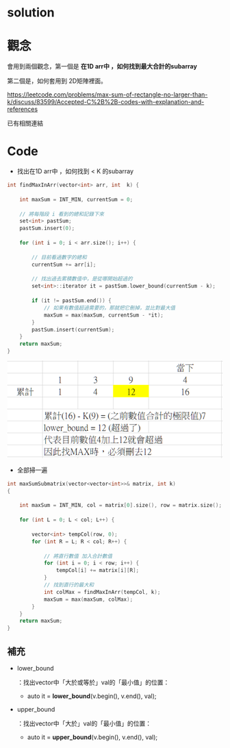 # solution

# 觀念

會用到兩個觀念，第一個是 **在1D arr中 ，如何找到最大合計的subarray**

第二個是，如何套用到 2D矩陣裡面。

https://leetcode.com/problems/max-sum-of-rectangle-no-larger-than-k/discuss/83599/Accepted-C%2B%2B-codes-with-explanation-and-references

已有相關連結

# Code

+ 找出在1D arr中 ，如何找到 < K 的subarray

```c++
int findMaxInArr(vector<int> arr, int  k) {
 
	int maxSum = INT_MIN, currentSum = 0;
    
 	// 將每階段 i 看到的總和記錄下來
	set<int> pastSum;
	pastSum.insert(0);
    
	for (int i = 0; i < arr.size(); i++) {
        
 		// 目前看過數字的總和
		currentSum += arr[i];
        
        // 找出過去累積數值中，是從哪開始超過的
		set<int>::iterator it = pastSum.lower_bound(currentSum - k);
 
		if (it != pastSum.end()) {
            // 如果有數值超過需要的，那就把它刪掉，並比對最大值
			maxSum = max(maxSum, currentSum - *it);
		}
		pastSum.insert(currentSum);
	}
	return maxSum;
}
```

![](https://github.com/eric88525/leetcode/blob/main/363.%20Max%20Sum%20of%20Rectangle%20No%20Larger%20Than%20K/%E5%9C%96%E8%A7%A3.png)

+ 全部掃一遍

```c++
int maxSumSubmatrix(vector<vector<int>>& matrix, int k)
{
 
	int maxSum = INT_MIN, col = matrix[0].size(), row = matrix.size();
 
	for (int L = 0; L < col; L++) {
 
		vector<int> tempCol(row, 0);
		for (int R = L; R < col; R++) {
 
			// 將直行數值 加入合計數值
			for (int i = 0; i < row; i++) {
				tempCol[i] += matrix[i][R];
			}
			// 找到直行的最大和
			int colMax = findMaxInArr(tempCol, k);
			maxSum = max(maxSum, colMax);
		}
	}
	return maxSum;
}
```

## 補充

- lower_bound

  ：找出vector中「大於或等於」val的「最小值」的位置：

  - auto it = **lower_bound**(v.begin(), v.end(), val);

- upper_bound

  ：找出vector中「大於」val的「最小值」的位置：

  - auto it = **upper_bound**(v.begin(), v.end(), val);

